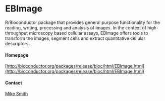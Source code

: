 # EBImage
R/Bioconductor package that provides general purpose functionality for the reading, writing, processing and analysis of images. In the context of high-throughput microscopy based cellular assays, EBImage offers tools to transform the images, segment cells and extract quantitative cellular descriptors.

#### Homepage
[http://bioconductor.org/packages/release/bioc/html/EBImage.html](http://bioconductor.org/packages/release/bioc/html/EBImage.html)

#### Contact
[Mike Smith](http://congo.embl.de/hd-hub/mike-smith/)

